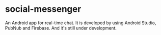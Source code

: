 # social-messenger
An Android app for real-time chat. It is developed by using Android Studio, PubNub and Firebase. And it's still under development.
